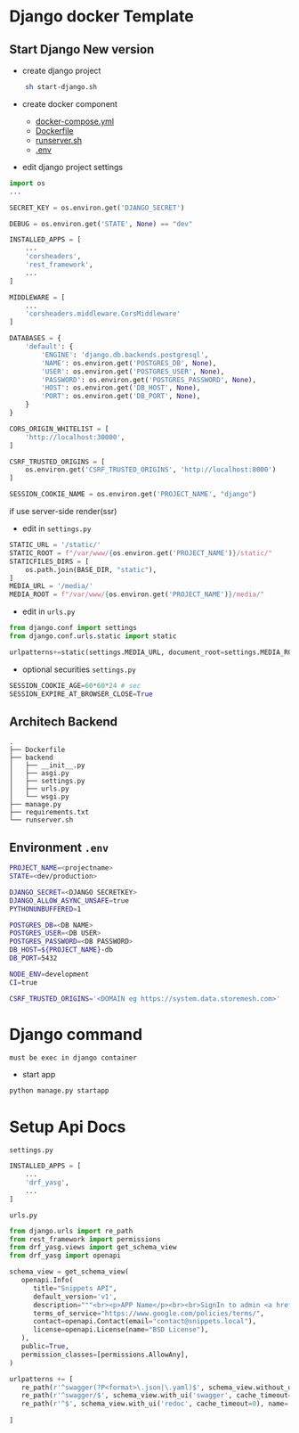 # Django docker Template
## Start Django New version
- create django project
```bash
    sh start-django.sh
```
- create docker component
    - <a href="docker-compose.yml"> docker-compose.yml </a>
    - <a href="backend/Dockerfile"> Dockerfile </a>
    - <a href="backend/runserver.sh"> runserver.sh </a>
    - <a href=".env"> .env </a>

- edit django project settings

```python
import os
...

SECRET_KEY = os.environ.get('DJANGO_SECRET')

DEBUG = os.environ.get('STATE', None) == "dev"

INSTALLED_APPS = [
    ...
    'corsheaders',
    'rest_framework',
    ...
]

MIDDLEWARE = [
    ...
    'corsheaders.middleware.CorsMiddleware'
]

DATABASES = {
    'default': {
        'ENGINE': 'django.db.backends.postgresql',
        'NAME': os.environ.get('POSTGRES_DB', None),
        'USER': os.environ.get('POSTGRES_USER', None),
        'PASSWORD': os.environ.get('POSTGRES_PASSWORD', None),
        'HOST': os.environ.get('DB_HOST', None),
        'PORT': os.environ.get('DB_PORT', None),
    }
}

CORS_ORIGIN_WHITELIST = [
    'http://localhost:30000',
]

CSRF_TRUSTED_ORIGINS = [
    os.environ.get('CSRF_TRUSTED_ORIGINS', 'http://localhost:8000')
]

SESSION_COOKIE_NAME = os.environ.get('PROJECT_NAME', "django")
```

if use server-side render(ssr)
- edit in ```settings.py```
```python
STATIC_URL = '/static/'
STATIC_ROOT = f"/var/www/{os.environ.get('PROJECT_NAME')}/static/"
STATICFILES_DIRS = [
    os.path.join(BASE_DIR, "static"),
]
MEDIA_URL = '/media/'
MEDIA_ROOT = f"/var/www/{os.environ.get('PROJECT_NAME')}/media/"
```
- edit in ```urls.py```
```python
from django.conf import settings
from django.conf.urls.static import static

urlpatterns+=static(settings.MEDIA_URL, document_root=settings.MEDIA_ROOT)
```

- optional securities `settings.py`
```python
SESSION_COOKIE_AGE=60*60*24 # sec
SESSION_EXPIRE_AT_BROWSER_CLOSE=True
```
## Architech Backend

```
.
├── Dockerfile
├── backend
│   ├── __init__.py
│   ├── asgi.py
│   ├── settings.py
│   ├── urls.py
│   └── wsgi.py
├── manage.py
├── requirements.txt
└── runserver.sh
```

## Environment ```.env```

```bash
PROJECT_NAME=<projectname>
STATE=<dev/production>

DJANGO_SECRET=<DJANGO SECRETKEY>
DJANGO_ALLOW_ASYNC_UNSAFE=true
PYTHONUNBUFFERED=1

POSTGRES_DB=<DB NAME>
POSTGRES_USER=<DB USER>
POSTGRES_PASSWORD=<DB PASSWORD>
DB_HOST=${PROJECT_NAME}-db
DB_PORT=5432

NODE_ENV=development
CI=true

CSRF_TRUSTED_ORIGINS='<DOMAIN eg https://system.data.storemesh.com>'
```

# Django command
```must be exec in django container```
- start app
```sh
python manage.py startapp 
```

# Setup Api Docs
`settings.py`
```python
INSTALLED_APPS = [
    ...
    'drf_yasg',
    ...
]
```
`urls.py`
```python
from django.urls import re_path
from rest_framework import permissions
from drf_yasg.views import get_schema_view
from drf_yasg import openapi

schema_view = get_schema_view(
   openapi.Info(
      title="Snippets API",
      default_version='v1',
      description="""<br><p>APP Name</p><br><br>SignIn to admin <a href="/admin/"> Admin page </a>""",
      terms_of_service="https://www.google.com/policies/terms/",
      contact=openapi.Contact(email="contact@snippets.local"),
      license=openapi.License(name="BSD License"),
   ),
   public=True,
   permission_classes=[permissions.AllowAny],
)

urlpatterns += [
   re_path(r'^swagger(?P<format>\.json|\.yaml)$', schema_view.without_ui(cache_timeout=0), name='schema-json'),
   re_path(r'^swagger/$', schema_view.with_ui('swagger', cache_timeout=0), name='schema-swagger-ui'),
   re_path(r'^$', schema_view.with_ui('redoc', cache_timeout=0), name='schema-redoc'),
   
]
```